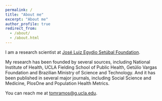 ```yaml
---
permalink: /
title: "About me"
excerpt: "About me"
author_profile: true
redirect_from: 
  - /about/
  - /about.html
---
```


I am a research scientist at [José Luiz Egydio Setúbal Foundation](https://fundacaojles.org.br/en/). 

My research has been founded by several sources, including National Institute of Health, UCLA Fielding School of Public Health, Getúlio Vargas Foundation and Brazilian Ministry of Science and Technology. And it has been published in several major journals, including Social Science and Medicine, PlosOne and Population Health Metrics.

You can reach me at [tomramos@g.ucla.edu](mailto:tomramos@g.ucla.edu).
